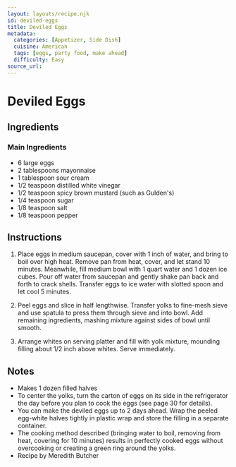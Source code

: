 ```yaml
---
layout: layouts/recipe.njk
id: deviled-eggs
title: Deviled Eggs
metadata:
  categories: [Appetizer, Side Dish]
  cuisine: American
  tags: [eggs, party food, make ahead]
  difficulty: Easy
source_url: 
---
```


# Deviled Eggs

## Ingredients

### Main Ingredients
- 6 large eggs
- 2 tablespoons mayonnaise
- 1 tablespoon sour cream
- 1/2 teaspoon distilled white vinegar
- 1/2 teaspoon spicy brown mustard (such as Gulden's)
- 1/4 teaspoon sugar
- 1/8 teaspoon salt
- 1/8 teaspoon pepper

## Instructions

1. Place eggs in medium saucepan, cover with 1 inch of water, and bring to boil over high heat. Remove pan from heat, cover, and let stand 10 minutes. Meanwhile, fill medium bowl with 1 quart water and 1 dozen ice cubes. Pour off water from saucepan and gently shake pan back and forth to crack shells. Transfer eggs to ice water with slotted spoon and let cool 5 minutes.

2. Peel eggs and slice in half lengthwise. Transfer yolks to fine-mesh sieve and use spatula to press them through sieve and into bowl. Add remaining ingredients, mashing mixture against sides of bowl until smooth.

3. Arrange whites on serving platter and fill with yolk mixture, mounding filling about 1/2 inch above whites. Serve immediately.

## Notes
- Makes 1 dozen filled halves
- To center the yolks, turn the carton of eggs on its side in the refrigerator the day before you plan to cook the eggs (see page 30 for details).
- You can make the deviled eggs up to 2 days ahead. Wrap the peeled egg-white halves tightly in plastic wrap and store the filling in a separate container.
- The cooking method described (bringing water to boil, removing from heat, covering for 10 minutes) results in perfectly cooked eggs without overcooking or creating a green ring around the yolks.
- Recipe by Meredith Butcher